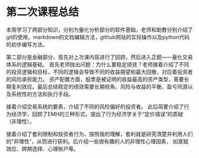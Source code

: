 # 第二次课程总结
本周学习了两部分知识，分别为量化分析部分的软件基础，老师和助教分别介绍了git的使用，markdown的文档编辑方法，github网站的实际操作以及python代码的初步编写方法。


第二部分是金融部分，首先对上次课内容进行了回顾，然后进入正题——量化交易体系的逻辑基础。
首先老师抛出问题：为什么要稳定绩效？老师接着介绍了不同的投资逻辑和目标，不同的逻辑会导致不同的收益期望和最大回撤，对应着投资者的风险承担能力。
资产配置方面，股票是被证明的收益最高的资产类型，需要长期复利效应。最后总结稳定的绩效需要长期视角、风险与收益的平衡、盈亏同源以及系统性的方法和执行手段。


接着介绍交易系统的要素，介绍了不同的风险偏好的投资者。
此后简要介绍了行为经济学，回顾了EMH的三种形式，提出了行为经济学关于“定价错误”的质疑（非理性）。

接着介绍了套利限制和投资者行为，按照我的理解，套利就是研究清楚并利用人们的“非理性”，从而进行获利。后介绍一些很有趣的人的非理性心理因素，
如禀赋效应、跨期选择、心理账户等。

